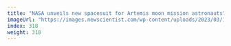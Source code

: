 ```yaml
---
title: "NASA unveils new spacesuit for Artemis moon mission astronauts"
imageUrl: "https://images.newscientist.com/wp-content/uploads/2023/03/15163442/SEI_148394900.jpg?width=600"
index: 318
weight: 318
---
```

